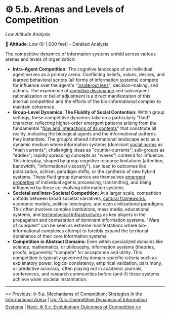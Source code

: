 # ⚙️ 5.b. Arenas and Levels of Competition
*Low Altitude Analysis*

📍 **Altitude**: Low (0-1,000 feet) - Detailed Analysis

<!--

- Massive operationalization gap
- Placeholder terms like viscosity need to be fleshed out
- Flesh out higher order information systems / BICs agency
- Elaborate on antagonism vs synergistic evolution
- Overall flesh out the "how" to the "what" and "where"

-->

The competitive dynamics of information systems unfold across various arenas and levels of organization:

-   **Intra-Agent Competition:** The cognitive landscape of an individual agent serves as a primary arena. Conflicting beliefs, values, desires, and learned behavioral scripts (all forms of information systems) compete for influence over the agent's "[inside-out lens](../glossary.md#inside-out-lens)", decision-making, and actions. The experience of [cognitive dissonance](../glossary.md#cognitive-dissonance) and subsequent rationalization or belief adjustment is a direct manifestation of this internal competition and the efforts of the bio-informational complex to maintain coherence.
-   **Group-Level Dynamics: The Fluidity of Social Contention:** Within group settings, these competitive dynamics take on a particularly "fluid" character, reflecting higher-order emergent patterns arising from the fundamental "[flow and interactions of its contents](../glossary.md#flow-and-interactions-of-its-contents)" that constitute all reality, including the biological agents and the informational patterns they instantiate. The group's shared informational landscape acts as a dynamic medium where information systems (dominant [social norms](../glossary.md#social-norms) as "main currents"; challenging ideas as "counter-currents"; sub-groups as "eddies"; rapidly spreading concepts as "waves") contend for influence. This interplay, shaped by group cognitive resource limitations (attention, bandwidth, "informational viscosity"), can lead to outcomes like polarization, schism, paradigm shifts, or the synthesis of new hybrid systems. These fluid group dynamics are themselves [emergent properties](../glossary.md#emergent-property) of individual agents processing, transmitting, and being influenced by these co-evolving information systems.
-   **Societal and Inter-Societal Competition:** At a larger scale, competition unfolds between broad societal narratives, [cultural frameworks](../glossary.md#cultural-frameworks), economic models, political ideologies, and even civilizational paradigms. This often involves complex institutions, mass media, educational systems, and [technological infrastructures](../glossary.md#technological-infrastructure) as key players in the propagation and contestation of dominant information systems. "Wars of conquest" can be seen as extreme manifestations where bio-informational complexes attempt to forcibly expand the territorial dominance of their core information systems.
-   **Competition in Abstract Domains:** Even within specialized domains like science, mathematics, or philosophy, information systems (theories, proofs, arguments) "compete" for acceptance and utility. This competition is typically governed by domain-specific criteria such as explanatory power, logical consistency, empirical validation, parsimony, or predictive accuracy, often playing out in academic journals, conferences, and research communities before (and if) these systems achieve wider societal instantiation.

---
[<< Previous: ⚙️ 5.a. Mechanisms of Competition: Strategies in the Informational Arena](5a-mechanisms-competition.md) | [Up: 🔍 5. Competitive Dynamics of Information Systems](5-competitive-dynamics.md) | [Next: ⚙️ 5.c. Evolutionary Outcomes of Competition >>](5c-evolutionary-outcomes-competition.md)
